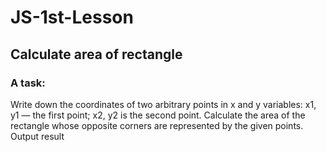 # JS-1st-Lesson
## Calculate area of rectangle
### A task:
Write down the coordinates of two arbitrary points in x and y variables: x1, y1 — the first point; x2, y2 is the second point. Calculate the area of the rectangle whose opposite corners are represented by the given points. Output result
